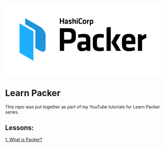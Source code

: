 ![Packer](./assets/Packer.png)
# Learn Packer
This repo was put together as part of my YouTube tutorials for Learn Packer series.

## Lessons:
[1. What is Packer?](./1-WhatIsPacker/README.md)